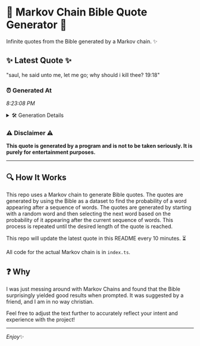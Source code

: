 # 📖 Markov Chain Bible Quote Generator 📖

Infinite quotes from the Bible generated by a Markov chain. ✨

## ✨ Latest Quote ✨
"saul, he said unto me, let me go; why should i kill thee? 19:18"

### ⏰ Generated At
*8:23:08 PM*

<details>
    <summary>🛠️ Generation Details</summary>
    <p>
        <strong>🌱 Seed:</strong> saul,<br>
        <strong>🔄 Iterations:</strong> 13<br>
        <strong>📜 Context History:</strong><br>[ saul, ]: he<br>[ saul,, he ]: said<br>[ saul,, he, said ]: unto<br>[ saul,, he, said, unto ]: me,<br>[ saul,, he, said, unto, me, ]: let<br>[ saul,, he, said, unto, me,, let ]: me<br>[ he, said, unto, me,, let, me ]: go;<br>[ said, unto, me,, let, me, go; ]: why<br>[ unto, me,, let, me, go;, why ]: should<br>[ me,, let, me, go;, why, should ]: i<br>[ let, me, go;, why, should, i ]: kill<br>[ me, go;, why, should, i, kill ]: thee?<br>[ go;, why, should, i, kill, thee? ]: 19:18<br>
    </p>
</details>

### ⚠️ Disclaimer ⚠️
**This quote is generated by a program and is not to be taken seriously. It is purely for entertainment purposes.**

---

## 🔍 How It Works

This repo uses a Markov chain to generate Bible quotes. The quotes are generated by using the Bible as a dataset to find the probability of a word appearing after a sequence of words. The quotes are generated by starting with a random word and then selecting the next word based on the probability of it appearing after the current sequence of words. This process is repeated until the desired length of the quote is reached.

This repo will update the latest quote in this README every 10 minutes. ⏳

All code for the actual Markov chain is in `index.ts`.

## ❓ Why

I was just messing around with Markov Chains and found that the Bible surprisingly yielded good results when prompted. 
It was suggested by a friend, and I am in no way christian.

Feel free to adjust the text further to accurately reflect your intent and experience with the project!

---

*Enjoy*✨
